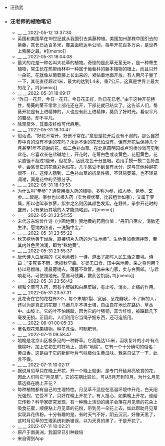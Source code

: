 - 汪劲武
- ### 汪老师的植物笔记
    - __ __ 2022-05-12 13:37:30
    - 英国和美国早在19世纪就从我国引去紫藤种植。美国加州那株中国引去的紫藤，其长已达百多米，覆盖面积达半公顷，每年开花百多万朵，是世界上紫藤之最。#[[memo]]
    - __ __ 2022-05-31 18:04:08
    - 最大的花是一种名叫大花草的植物。奇怪的是此草无茎无叶，是一种寄生植物，常生长在热带雨林中一种属于葡萄科的藤本植物的根上，而且只开一朵花，花就像从葡萄藤上长出来的，紧贴着地面开放。有人用尺子量了一下，其花直径超过1米，最大的达到1.4米，重7公斤。这真是世界上最大的花了。#[[memo]]
    - __ __ 2022-05-31 18:09:17
    - “昨日一花开，今日一花开。今日花正好，昨日花已老。”由于这种开花特性，蜀葵的茎干常常上部花还在开，下部花就已结实了。这告诉人们，蜀葵开花是有上进精神的，人也应有此上进精神，莫负了好时光。看似平凡的蜀葵，却不平凡。
    - 除观赏外，其茎皮纤维可代麻用。
    - __ __ 2022-05-31 18:10:47
    - 俗话说，“好花不常开，好景不常在。”意思是花开后没有不谢的。那么自然界中真的没有不谢的花吗？永远不谢的花恐怕没有，但有开花后保持几个月甚至1年不凋谢的花，如二色补血草。在北京圆明园或卢沟桥沙滩可见到此花。它喜欢长在盐碱地上，开花时，花萼白色或淡黄色，花冠黄色，花朵直径不超过1厘米，但花多，因此花色十分显眼。若用手摸一摸二色补血草，会感觉它的花像彩色假花，几乎感受不到含有水分，这与其他种鲜花很不一样。这使人猜到，二色补血草的抗旱性强，不轻易萎蔫，也不轻易凋谢，真是花中的坚强分子。
    - __ __ 2022-05-31 18:13:53
    - 为什么叫“拳参”？通常用根入药的植物，多称为参，如人参、党参、玄参……皆是。拳参也以根入药（实为根状茎，比较粗壮如拳），又属于蓼属，所以也叫拳参蓼，紫参之名则因其颜色发紫。在野外，拳参开花时的盛景，只有亲历其境的人才能领略到。#[[memo]]
    - __ __ 2022-05-31 23:54:55
    - 宋代苏东坡曾作诗《小圃地黄》赞地黄的药用价值：“丹田自宿火，渴肺还生津。愿饷内热者，一洗胸中尘。”
    - __ __ 2022-05-31 23:55:22
    - 秋天挖地黄干燥后，直接切片入药的为“生地黄”。生地黄加黄酒拌蒸，至其内外色黑油润，即为“熟地黄”。
    - __ __ 2022-05-31 23:55:37
    - 唐代诗人白居易的《采地黄者》一诗，道出了那时人民生活之苦境。诗曰：“麦死春不雨，禾损秋早霜。岁晏无口食，田中采地黄。采之将何用？持以易糇粮。凌晨荷锄去，薄暮不盈筐。携来朱门家，卖与白面郎。‘与君啖老马，可使照地光。愿易马残粟，救此苦饥肠。’#[[memo]]
    - __ __ 2022-05-31 23:56:42
    - 根和全草可入药，因有小檗碱和白屈菜碱，有止咳、消炎、止痛的作用。
    - __ __ 2022-05-31 23:57:31
    - 此花奇在它的花柱有3个，每个末端2裂、宽展、呈花瓣状，不了解的人，还以为是真正的花瓣！马蔺几乎不择土壤，自由自在地长在路边、草丛中、山坡上。它的叶不怕践踏，因为它的叶强韧，富含纤维，被踩踏几下毫发无损。正因此，人们利用它当绳子捆东西，还可造纸用。
    - __ __ 2022-06-01 00:05:33
    - 著名观花观果植物。种子含油，可制肥皂。
    - __ __ 2022-07-11 09:58:47
    - 地榆是北京山区极多见的一种野草。它高能达1.5米，羽状复叶的小叶有点像榆叶，加上它初生时在地上，故称“地榆”。它有一个十分确切的俗名：黄瓜香。这是由于它的新鲜叶片气味极似生黄瓜味。我亲自试了一下，此言不假。
    - __ __ 2022-07-11 10:02:17
    - 据说月见草只在晚上开花，开一个晚上就谢，是专门开给月亮欣赏的花，因此人们叫它“月见草”。它的花期比较长，可从5月开到10月。为什么月见草选择在晚上开花？
    - 每种植物都有自己的生理特性。月见草不适应在高温环境中开花，白天阳光强烈，它受不了，只好在晚上开花了。有人担心，如果晚上开花，谁给它传粉？科学家研究发现，有一种晚上活动的蛾子会落在月见草的花朵上吸食花蜜，顺便粘上月见草的花粉，带到另一朵花上去，如此帮助月见草实现异花传粉。十分有趣的是，有时天气不好，阴云沉沉，好像天黑了，这时月见草的生理系统判断错误，以为天真的黑了，于是开花了。
    - __ __ 2022-07-11 10:02:21
    - 原产于南美洲，我国早已引种栽培
    - 来自得到App
